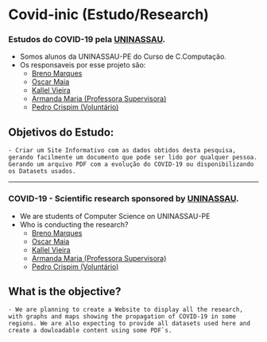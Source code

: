 # Covid-inic (Estudo/Research)
### Estudos do COVID-19 pela [UNINASSAU](https://www.uninassau.edu.br/institucional/nacional).
  - Somos alunos da UNINASSAU-PE do Curso de C.Computação.
  - Os responsaveis por esse projeto são:
    - [Breno Marques](https://www.linkedin.com/in/breno-marques-a86136114/)
    - [Oscar Maia](https://www.linkedin.com/in/oscar-maia-23a155195/)
    - [Kallel Vieira](https://www.linkedin.com/in/kallel-vieira-57b343190/)
    - [Armanda Maria (Professora Supervisora)](https://www.linkedin.com/in/armanda-maria-56528b113/)
    - [Pedro Crispim (Voluntário)](https://www.linkedin.com/in/rycky5/)
    
## Objetivos do Estudo:
    - Criar um Site Informativo com as dados obtidos desta pesquisa, gerando facilmente um documento que pode ser lido por qualquer pessoa. Gerando um arquivo PDF com a evolução do COVID-19 ou disponibilizando os Datasets usados.
    
   
-------------------------------------------------------------------------------------------------------------------------------

### COVID-19 - Scientific research sponsored by [UNINASSAU](https://www.uninassau.edu.br/institucional/nacional).
  - We are students of Computer Science on UNINASSAU-PE
  - Who is conducting the research?
    - [Breno Marques](https://www.linkedin.com/in/breno-marques-a86136114/)
    - [Oscar Maia](https://www.linkedin.com/in/oscar-maia-23a155195/)
    - [Kallel Vieira](https://www.linkedin.com/in/kallel-vieira-57b343190/)
    - [Armanda Maria (Professora Supervisora)](https://www.linkedin.com/in/armanda-maria-56528b113/)
    - [Pedro Crispim (Voluntário)](https://www.linkedin.com/in/rycky5/)
    
## What is the objective?
    - We are planning to create a Website to display all the research, with graphs and maps showing the propagation of COVID-19 in some regions. We are also expecting to provide all datasets used here and create a dowloadable content using some PDF`s.
